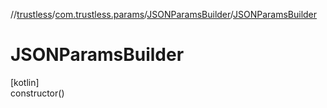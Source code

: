 //[trustless](../../../index.md)/[com.trustless.params](../index.md)/[JSONParamsBuilder](index.md)/[JSONParamsBuilder](-j-s-o-n-params-builder.md)

# JSONParamsBuilder

[kotlin]\
constructor()
